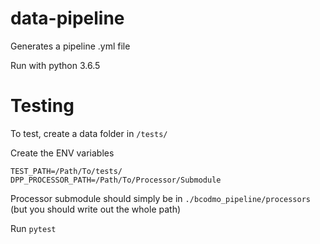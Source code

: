 # data-pipeline
Generates a pipeline .yml file

Run with python 3.6.5

# Testing

To test, create a data folder in `/tests/`


Create the ENV variables 
```
TEST_PATH=/Path/To/tests/
DPP_PROCESSOR_PATH=/Path/To/Processor/Submodule
```

Processor submodule should simply be in `./bcodmo_pipeline/processors` (but you should write out the whole path)

Run `pytest`
